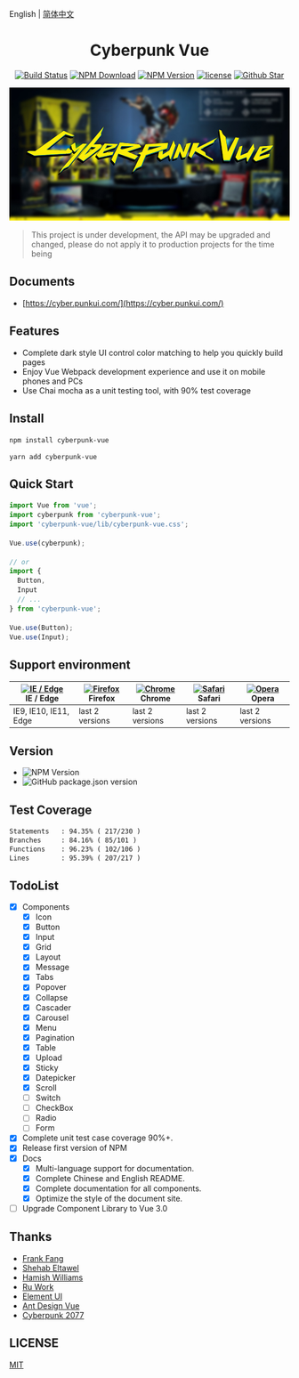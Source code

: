 English | [简体中文](./README-zh_CN.md)
<h1 align="center">Cyberpunk Vue</h1>
<div align="center">

[![Build Status](https://travis-ci.org/cyberpunk-ui/cyberpunk-vue.svg?branch=master)](https://travis-ci.org/cyberpunk-ui/cyberpunk-vue)
[![NPM Download](https://img.shields.io/npm/dt/cyberpunk-vue)](https://www.npmjs.com/package/cyberpunk-vue)
[![NPM Version](https://img.shields.io/npm/v/cyberpunk-vue.svg?style=flat)](https://www.npmjs.com/package/cyberpunk-vue)
[![license](https://img.shields.io/github/license/cyberpunk-ui/cyberpunk-vue)](https://github.com/cyberpunk-ui/cyberpunk-vue/blob/master/LICENSE)
[![Github Star](https://img.shields.io/github/stars/cyberpunk-ui/cyberpunk-vue?style=social)](https://github.com/cyberpunk-ui/cyberpunk-vue)

![](https://github.com/cyberpunk-ui/cyberpunk-vue/blob/master/public/logo.jpg?raw=true)
</div>

> This project is under development, the API may be upgraded and changed, please do not apply it to production projects for the time being

## Documents

* [https://cyber.punkui.com/](https://cyber.punkui.com/)

## Features

* Complete dark style UI control color matching to help you quickly build pages
* Enjoy Vue Webpack development experience and use it on mobile phones and PCs
* Use Chai mocha as a unit testing tool, with 90% test coverage

## Install

```shell
npm install cyberpunk-vue
```
```shell
yarn add cyberpunk-vue
```

## Quick Start
```js
import Vue from 'vue';
import cyberpunk from 'cyberpunk-vue';
import 'cyberpunk-vue/lib/cyberpunk-vue.css';

Vue.use(cyberpunk);

// or
import {
  Button,
  Input
  // ...
} from 'cyberpunk-vue';

Vue.use(Button);
Vue.use(Input);
```


## Support environment

| [<img src="https://raw.githubusercontent.com/alrra/browser-logos/master/src/edge/edge_48x48.png" alt="IE / Edge" width="24px" height="24px" />](http://godban.github.io/browsers-support-badges/)</br>IE / Edge | [<img src="https://raw.githubusercontent.com/alrra/browser-logos/master/src/firefox/firefox_48x48.png" alt="Firefox" width="24px" height="24px" />](http://godban.github.io/browsers-support-badges/)</br>Firefox | [<img src="https://raw.githubusercontent.com/alrra/browser-logos/master/src/chrome/chrome_48x48.png" alt="Chrome" width="24px" height="24px" />](http://godban.github.io/browsers-support-badges/)</br>Chrome | [<img src="https://raw.githubusercontent.com/alrra/browser-logos/master/src/safari/safari_48x48.png" alt="Safari" width="24px" height="24px" />](http://godban.github.io/browsers-support-badges/)</br>Safari | [<img src="https://raw.githubusercontent.com/alrra/browser-logos/master/src/opera/opera_48x48.png" alt="Opera" width="24px" height="24px" />](http://godban.github.io/browsers-support-badges/)</br>Opera |
| --- | --- | --- | --- | --- |
| IE9, IE10, IE11, Edge | last 2 versions | last 2 versions | last 2 versions | last 2 versions |

## Version

* ![NPM Version](https://img.shields.io/npm/v/cyberpunk-vue.svg?style=flat)
* ![GitHub package.json version](https://img.shields.io/github/package-json/v/cyberpunk-ui/cyberpunk-vue?label=GitHub)


## Test Coverage

```shell script
Statements   : 94.35% ( 217/230 )
Branches     : 84.16% ( 85/101 )
Functions    : 96.23% ( 102/106 )
Lines        : 95.39% ( 207/217 )
```

## TodoList
* [x] Components
    * [x] Icon
    * [x] Button
    * [x] Input
    * [x] Grid
    * [x] Layout
    * [x] Message
    * [x] Tabs
    * [x] Popover
    * [x] Collapse
    * [x] Cascader
    * [x] Carousel
    * [x] Menu
    * [x] Pagination
    * [x] Table
    * [x] Upload
    * [x] Sticky
    * [x] Datepicker
    * [x] Scroll
    * [ ] Switch
    * [ ] CheckBox
    * [ ] Radio
    * [ ] Form
* [x] Complete unit test case coverage 90%+.
* [x] Release first version of NPM
* [x] Docs
    * [x] Multi-language support for documentation.
    * [x] Complete Chinese and English README.
    * [x] Complete documentation for all components.
    * [x] Optimize the style of the document site.
* [ ] Upgrade Component Library to Vue 3.0

## Thanks
* [Frank Fang](https://github.com/FrankFang)
* [Shehab Eltawel](https://codepen.io/shehab-eltawel)
* [Hamish Williams](https://codepen.io/HamishMW)
* [Ru Work](https://codepen.io/ru_work)
* [Element UI](https://github.com/ElemeFE/element)
* [Ant Design Vue](https://github.com/vueComponent/ant-design-vue)
* [Cyberpunk 2077](https://www.cyberpunk.net/us/zh-cn/pre-order)

## LICENSE
[MIT](LICENSE)
